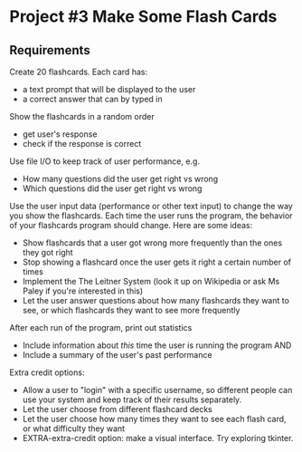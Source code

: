 # Project #3 Make Some Flash Cards

## Requirements

Create 20 flashcards. Each card has:
* a text prompt that will be displayed to the user
* a correct answer that can by typed in
  
Show the flashcards in a random order
* get user's response
* check if the response is correct

Use file I/O to keep track of user performance, e.g.
* How many questions did the user get right vs wrong
* Which questions did the user get right vs wrong

Use the user input data (performance or other text input) to change the way you show the flashcards. Each time the user runs the program, the behavior of your flashcards program should change. Here are some ideas:
* Show flashcards that a user got wrong more frequently than the ones they got right
* Stop showing a flashcard once the user gets it right a certain number of times
* Implement the The Leitner System (look it up on Wikipedia or ask Ms Paley if you're interested in this)
* Let the user answer questions about how many flashcards they want to see, or which flashcards they want to see more frequently

After each run of the program, print out statistics
* Include information about *this* time the user is running the program AND
* Include a summary of the user's past performance

Extra credit options:
* Allow a user to "login" with a specific username, so different people can use your system and keep track of their results separately.
* Let the user choose from different flashcard decks
* Let the user choose how many times they want to see each flash card, or what difficulty they want
* EXTRA-extra-credit option: make a visual interface. Try exploring tkinter.
